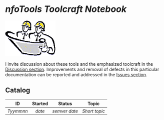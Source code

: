 <!-- index.md 0.0.0                 UTF-8                          2021-09-01
     ----1----|----2----|----3----|----4----|----5----|----6----|----7----|--*

                       NFOTOOLS TOOLCRAFT NOTEBOOK
     -->

# ***nfoTools** Toolcraft Notebook*

![Hard Hat Area](../images/hardhat-logo.gif)

I invite discussion about these tools and the emphasized toolcraft in the
[Discussion section](https://github.com/orcmid/nfoTools/discussions).
Improvements and removal of defects in this particular documentation can be
reported and addressed in the
[Issues section](https://github.com/orcmid/nfoTools/issues).

## Catalog

| **ID** | **Started** | **Status** | **Topic** |
|   :-:   |   :-:   |  :-:   |  ---  |
| _Tyymmnn_ | _date_ | _semver date_ | _Short topic_ |

<!-- ----1----|----2----|----3----|----4----|----5----|----6----|----7----|--*

     0.0.0 2021-09-02T20:40Z Hardhat Image and empty Catalog

               *** end of docs/tools/index.md ***
     -->
